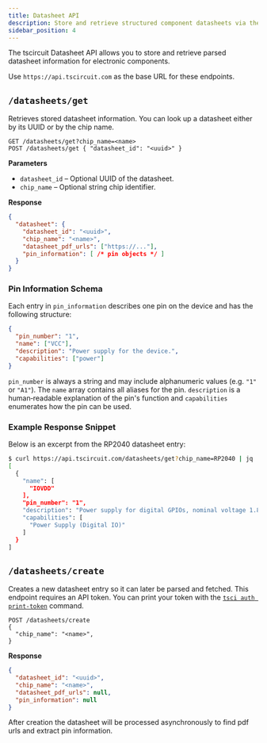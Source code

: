```yaml
---
title: Datasheet API
description: Store and retrieve structured component datasheets via the tscircuit API
sidebar_position: 4
---
```


The tscircuit Datasheet API allows you to store and retrieve parsed datasheet information for electronic components.

Use `https://api.tscircuit.com` as the base URL for these endpoints.

## `/datasheets/get`

Retrieves stored datasheet information. You can look up a datasheet either by its UUID or by the chip name.

```http
GET /datasheets/get?chip_name=<name>
POST /datasheets/get { "datasheet_id": "<uuid>" }
```

**Parameters**
- `datasheet_id` – Optional UUID of the datasheet.
- `chip_name` – Optional string chip identifier.

**Response**
```json
{
  "datasheet": {
    "datasheet_id": "<uuid>",
    "chip_name": "<name>",
    "datasheet_pdf_urls": ["https://..."],
    "pin_information": [ /* pin objects */ ]
  }
}
```

### Pin Information Schema

Each entry in `pin_information` describes one pin on the device and has the
following structure:

```json
{
  "pin_number": "1",
  "name": ["VCC"],
  "description": "Power supply for the device.",
  "capabilities": ["power"]
}
```

`pin_number` is always a string and may include alphanumeric values (e.g. `"1"`
or `"A1"`). The `name` array contains all aliases for the pin. `description` is
a human‑readable explanation of the pin's function and `capabilities` enumerates
how the pin can be used.

### Example Response Snippet

Below is an excerpt from the RP2040 datasheet entry:

```bash
$ curl https://api.tscircuit.com/datasheets/get?chip_name=RP2040 | jq '.datasheet.pin_information[:1]'
[
  {
    "name": [
      "IOVDD"
    ],
    "pin_number": "1",
    "description": "Power supply for digital GPIOs, nominal voltage 1.8V to 3.3V.",
    "capabilities": [
      "Power Supply (Digital IO)"
    ]
  }
]
```

## `/datasheets/create`

Creates a new datasheet entry so it can later be parsed and fetched.
This endpoint requires an API token. You can print your token with the [`tsci auth print-token`](../command-line/tsci-auth-print-token.md) command.

```http
POST /datasheets/create
{
  "chip_name": "<name>",
}
```

**Response**
```json
{
  "datasheet_id": "<uuid>",
  "chip_name": "<name>",
  "datasheet_pdf_urls": null,
  "pin_information": null
}
```

After creation the datasheet will be processed asynchronously to find pdf urls and extract pin information.
